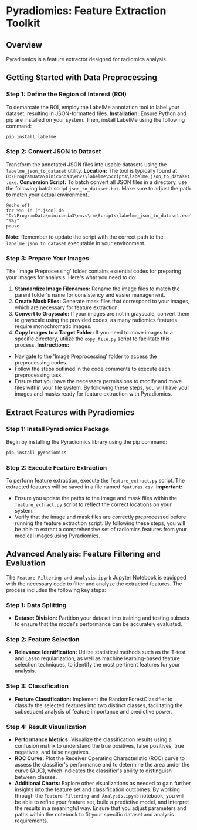 # Pyradiomics: Feature Extraction Toolkit
## Overview
Pyradiomics is a feature extractor designed for radiomics analysis.
## Getting Started with Data Preprocessing
### Step 1: Define the Region of Interest (ROI)
To demarcate the ROI, employ the LabelMe annotation tool to label your dataset, resulting in JSON-formatted files.
**Installation:**
Ensure Python and pip are installed on your system. Then, install LabelMe using the following command:
```bash
pip install labelme
```

### Step 2: Convert JSON to Dataset
Transform the annotated JSON files into usable datasets using the `labelme_json_to_dataset` utility.
**Location:**
The tool is typically found at `D:\ProgramData\miniconda3\envs\labelme\Scripts\labelme_json_to_dataset.exe`.
**Conversion Script:**
To batch convert all JSON files in a directory, use the following batch script `json_to_dataset.bat`. Make sure to adjust the path to match your actual environment.
```batch
@echo off
for %%i in (*.json) do "D:\ProgramData\miniconda3\envs\rm\Scripts\labelme_json_to_dataset.exe" "%%i"
pause
```
**Note:**
Remember to update the script with the correct path to the `labelme_json_to_dataset` executable in your environment.

### Step 3: Prepare Your Images
The 'Image Preprocessing' folder contains essential codes for preparing your images for analysis. Here's what you need to do:
1. **Standardize Image Filenames:**
   Rename the image files to match the parent folder's name for consistency and easier management.
2. **Create Mask Files:**
   Generate mask files that correspond to your images, which are necessary for feature extraction.
3. **Convert to Grayscale:**
   If your images are not in grayscale, convert them to grayscale using the provided codes, as many radiomics features require monochromatic images.
4. **Copy Images to a Target Folder:**
   If you need to move images to a specific directory, utilize the `copy_file.py` script to facilitate this process.
**Instructions:**
- Navigate to the 'Image Preprocessing' folder to access the preprocessing codes.
- Follow the steps outlined in the code comments to execute each preprocessing task.
- Ensure that you have the necessary permissions to modify and move files within your file system.
By following these steps, you will have your images and masks ready for feature extraction with Pyradiomics.


## Extract Features with Pyradiomics
### Step 1: Install Pyradiomics Package
Begin by installing the Pyradiomics library using the pip command:
```bash
pip install pyradiomics
```
### Step 2: Execute Feature Extraction
To perform feature extraction, execute the `feature_extract.py` script. The extracted features will be saved in a file named `features.csv`.
**Important:**
- Ensure you update the paths to the image and mask files within the `feature_extract.py` script to reflect the correct locations on your system.
- Verify that the image and mask files are correctly preprocessed before running the feature extraction script.
By following these steps, you will be able to extract a comprehensive set of radiomics features from your medical images using Pyradiomics.

## Advanced Analysis: Feature Filtering and Evaluation
The `Feature Filtering and Analysis.ipynb` Jupyter Notebook is equipped with the necessary code to filter and analyze the extracted features. The process includes the following key steps:
### Step 1: Data Splitting
- **Dataset Division:** Partition your dataset into training and testing subsets to ensure that the model's performance can be accurately evaluated.
### Step 2: Feature Selection
- **Relevance Identification:** Utilize statistical methods such as the T-test and Lasso regularization, as well as machine learning-based feature selection techniques, to identify the most pertinent features for your analysis.
### Step 3: Classification
- **Feature Classification:** Implement the RandomForestClassifier to classify the selected features into two distinct classes, facilitating the subsequent analysis of feature importance and predictive power.
### Step 4: Result Visualization
- **Performance Metrics:** Visualize the classification results using a confusion matrix to understand the true positives, false positives, true negatives, and false negatives.
- **ROC Curve:** Plot the Receiver Operating Characteristic (ROC) curve to assess the classifier's performance and to determine the area under the curve (AUC), which indicates the classifier's ability to distinguish between classes.
- **Additional Charts:** Explore other visualizations as needed to gain further insights into the feature set and classification outcomes.
By working through the `Feature Filtering and Analysis.ipynb` notebook, you will be able to refine your feature set, build a predictive model, and interpret the results in a meaningful way. Ensure that you adjust parameters and paths within the notebook to fit your specific dataset and analysis requirements.

